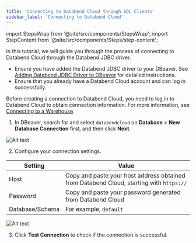 ```yaml
---
title: 'Connecting to Databend Cloud through SQL Clients'
sidebar_label: 'Connecting to Databend Cloud'
---
```

import StepsWrap from '@site/src/components/StepsWrap';
import StepContent from '@site/src/components/Steps/step-content';

In this tutorial, we will guide you through the process of connecting to Databend Cloud through the Databend JDBC driver.

<StepsWrap>
<StepContent number="0" title="Before You Start">

- Ensure you have added the Databend JDBC driver to your DBeaver. See [Adding Databend JDBC Driver to DBeaver](index.md#adding-databend-jdbc-driver-to-dbeaver) for detailed instructions.
- Ensure that you already have a Databend Cloud account and can log in successfully.

</StepContent>
<StepContent number="1" title="Create Connection">

Before creating a connection to Databend Cloud, you need to log in to Databend Cloud to obtain connection information. For more information, see [Connecting to a Warehouse](../../20-cloud/10-using-databend-cloud/00-warehouses.md#connecting).

1. In DBeaver, search for and select `databendcloud` on **Database** > **New Database Connection** first, and then click **Next**.

![Alt text](@site/static/img/documents/develop/jdbc-select-driver.png)

2. Configure your connection settings.

| Setting         | Value                                                                                   |
|-----------------|-----------------------------------------------------------------------------------------|
| Host            | Copy and paste your host address obtained from Databend Cloud, starting with `https://` |
| Password        | Copy and paste your password generated from Databend Cloud                              |
| Database/Schema | For example, `default`                                                                  |

![Alt text](@site/static/img/documents/develop/jdbc-connect.png)

3. Click **Test Connection** to check if the connection is successful.

</StepContent>
</StepsWrap>